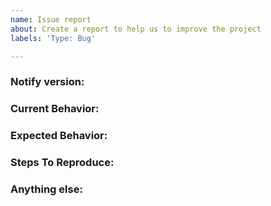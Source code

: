 ```yaml
---
name: Issue report
about: Create a report to help us to improve the project
labels: 'Type: Bug'

---
```


<!-- 
1. Please search to see if an issue already exists for the bug you encountered.
2. For support requests, FAQs or "How to" questions, please use the GitHub Discussions section instead - https://github.com/khulnasoft-lab/notify/discussions or
3. Join our discord server at https://discord.gg/khulnasoft-lab and post the question on the #notify channel.
-->

<!-- ISSUES MISSING IMPORTANT INFORMATION MAY BE CLOSED WITHOUT INVESTIGATION. -->

### Notify version:
<!-- You can find current version of notify with "notify -version" -->
<!-- We only accept issues that are reproducible on the latest version of notify. -->
<!-- You can find the latest version of project at https://github.com/khulnasoft-lab/notify/releases/ -->

### Current Behavior:
<!-- A concise description of what you're experiencing. -->

### Expected Behavior:
<!-- A concise description of what you expected to happen. -->

### Steps To Reproduce:
<!--
Example: steps to reproduce the behavior:
1. Run 'notify ..'
2. See error...
-->


### Anything else:
<!-- Links? References? Screnshots? Anything that will give us more context about the issue that you are encountering! -->